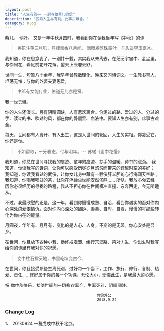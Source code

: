 ```yaml
---
layout: post
title: "人生有别—— 一封写给紫儿的信"
description: "要知人生亦有别，此事古难全。"
category: blog
---
```





紫儿，
    你好。 
    又是一年中秋月圆时，我看到你在读我当年写《中秋》的诗
    
 >  黄花斗艳三秋见，丹桂飘香八月闻。
    满眼腾欢珠露叶，举头遥望玉壶冰。
      


我知道，你在思念我了，一别廿十载，其实我从未离去，在茫茫宇宙中、星尘里，与你同在，看庭前花开花落，望天上云卷云舒。

世间一生，短暂八十余年，我早年曾教数理化，晚来又习诗词文。一生教书育人，坦荡无悔；与你的外婆夫妻恩爱，

> 中郎有女能传业，伯道无儿亦是贤。 

我一世无憾。

你的人生还漫长。月有阴晴圆缺，人有悲欢离合。你走过的路、爱过的人、分过的手、读过的书、吹过的风，都在你的骨髓里、血液中。要知人生亦有别，此事古难全。

每天，世间都有人离开、有人出生，这是人世间的轮回，人生的实相。你接受它，你还是你。

> 不如留取，十分春态，付与明年。  -- 苏轼《雨中花慢》

我知道，你总在世间寻找我的痕迹、童年的痕迹、抄手的温暖、诗书的点滴。
我知道，你读我写的诗词，让你可以感受历尽岁月悠悠而带来的跨越时空的美好；
我知道，你读我看过的武侠，让你女儿身中藏有一颗侠肝义胆的心行海阔天空路；
我知道，你喝我喝过的茶，让你在浮躁尘世能安然沉静......
所以，我放心你去经历你必须经历的寻找的路程，我从不担心你在世间横冲直撞、东奔西走，会无所适从。

不过，我最欣慰的还是，这一年，看到你慢慢成熟、自洽，看到你诚实的面对你内心深处的爱恨情仇，面对你内心深处的嫉妒、羡慕、自卑、自责，慢慢的将那些转化为你内在的能量。


月圆夜，年年有、月月有，变化的是人心、人身，不变的是无常。你心安处是吾乡。

在世间，你且放下各种小我，勤修戒定慧，缓行天涯路，笑对人生，你出生时我写给你的诗里有我对你的祝愿。

> 女中柱石撑天地，书里乾坤变古今。

在世间，你且接受那些生离死别，过好每一个当下，工作、旅行、修行、自制、热爱、责任......修好属于你的每一个功课，无论大小，无悔此生，是我最大的心愿。

祝 你中秋快乐，接纳世间的一切悲欢离合，生离死别，阴晴圆缺。


                                              你的外公
                                              2018.9.24

### Change Log

1、 20180924 一稿戊戌中秋于北京。

